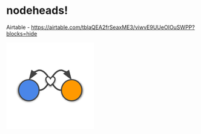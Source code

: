 # nodeheads!

Airtable - https://airtable.com/tblaQEA2frSeaxME3/viwvE9UUeOIOuSWPP?blocks=hide

![](resources/logo.png)

